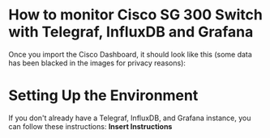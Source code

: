 # How to monitor Cisco SG 300 Switch with Telegraf, InfluxDB and Grafana
Once you import the Cisco Dashboard, it should look like this (some data has been blacked in the images for privacy reasons):

# Setting Up the Environment
If you don't already have a Telegraf, InfluxDB, and Grafana instance, you can follow these instructions: **Insert Instructions**